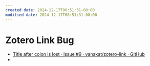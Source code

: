 ```yaml
---
created date: 2024-12-17T08:51:31-08:00
modified date: 2024-12-17T08:51:31-08:00
---
```

# Zotero Link Bug
- [Title after colon is lost · Issue #9 · vanakat/zotero-link · GitHub](https://github.com/vanakat/zotero-link/issues/9)
- 